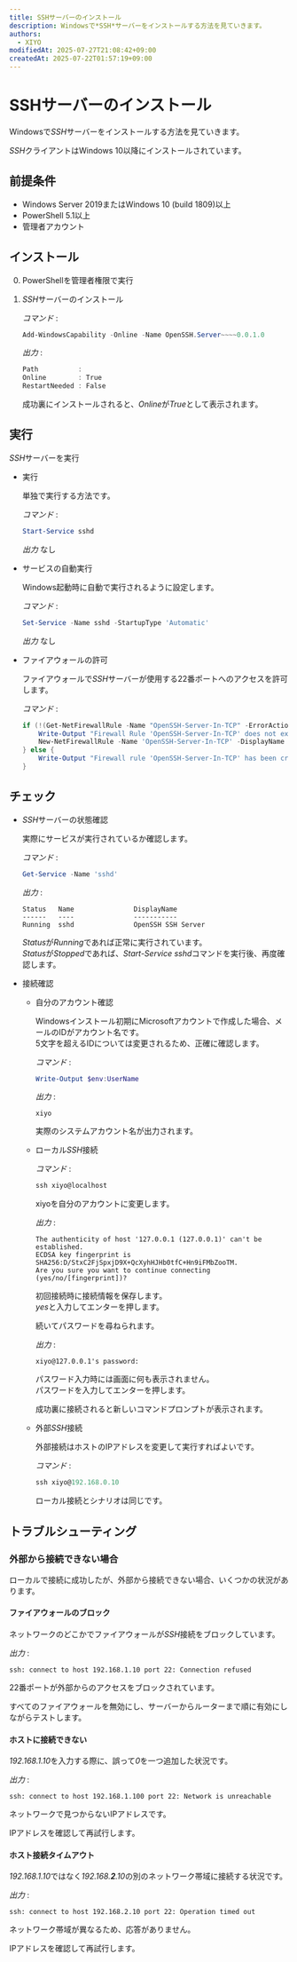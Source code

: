 ```yaml
---
title: SSHサーバーのインストール
description: Windowsで*SSH*サーバーをインストールする方法を見ていきます。
authors:
  - XIYO
modifiedAt: 2025-07-27T21:08:42+09:00
createdAt: 2025-07-22T01:57:19+09:00
---
```

# SSHサーバーのインストール

Windowsで*SSH*サーバーをインストールする方法を見ていきます。

*SSH*クライアントはWindows 10以降にインストールされています。

## 前提条件

- Windows Server 2019またはWindows 10 (build 1809)以上
- PowerShell 5.1以上
- 管理者アカウント

## インストール

0. PowerShellを管理者権限で実行
1. *SSH*サーバーのインストール

   *コマンド* :

   ```powershell
   Add-WindowsCapability -Online -Name OpenSSH.Server~~~~0.0.1.0
   ```

   *出力* :

   ```powershell
   Path          :
   Online        : True
   RestartNeeded : False
   ```

   成功裏にインストールされると、*Online*が*True*として表示されます。

## 実行

*SSH*サーバーを実行

- 実行

  単独で実行する方法です。

  *コマンド* :

  ```powershell
  Start-Service sshd
  ```

  *出力* なし

- サービスの自動実行

  Windows起動時に自動で実行されるように設定します。

  *コマンド* :

  ```powershell
  Set-Service -Name sshd -StartupType 'Automatic'
  ```

  *出力* なし

- ファイアウォールの許可

  ファイアウォールで*SSH*サーバーが使用する22番ポートへのアクセスを許可します。

  *コマンド* :

  ```powershell
  if (!(Get-NetFirewallRule -Name "OpenSSH-Server-In-TCP" -ErrorAction SilentlyContinue | Select-Object Name, Enabled)) {
      Write-Output "Firewall Rule 'OpenSSH-Server-In-TCP' does not exist, creating it..."
      New-NetFirewallRule -Name 'OpenSSH-Server-In-TCP' -DisplayName 'OpenSSH Server (sshd)' -Enabled True -Direction Inbound -Protocol TCP -Action Allow -LocalPort 22
  } else {
      Write-Output "Firewall rule 'OpenSSH-Server-In-TCP' has been created and exists."
  }
  ```

## チェック

- *SSH*サーバーの状態確認

  実際にサービスが実行されているか確認します。

  *コマンド* :

  ```powershell
  Get-Service -Name 'sshd'
  ```

  *出力* :

  ```text
  Status   Name               DisplayName
  ------   ----               -----------
  Running  sshd               OpenSSH SSH Server
  ```

  *Status*が*Running*であれば正常に実行されています。 \
  *Status*が*Stopped*であれば、*Start-Service sshd*コマンドを実行後、再度確認します。

- 接続確認

  - 自分のアカウント確認

    Windowsインストール初期にMicrosoftアカウントで作成した場合、メールのIDがアカウント名です。 \
    5文字を超えるIDについては変更されるため、正確に確認します。

    *コマンド* :

    ```powershell
    Write-Output $env:UserName
    ```

    *出力* :

    ```text
    xiyo
    ```

    実際のシステムアカウント名が出力されます。

  - ローカル*SSH*接続

    *コマンド* :

    ```powershell
    ssh xiyo@localhost
    ```

    xiyoを自分のアカウントに変更します。

    *出力* :

    ```text
    The authenticity of host '127.0.0.1 (127.0.0.1)' can't be established.
    ECDSA key fingerprint is SHA256:D/StxC2FjSpxjD9X+QcXyhHJHb0tfC+Hn9iFMbZooTM.
    Are you sure you want to continue connecting (yes/no/[fingerprint])?
    ```

    初回接続時に接続情報を保存します。 \
    *yes*と入力してエンターを押します。

    続いてパスワードを尋ねられます。

    *出力* :

    ```text
    xiyo@127.0.0.1's password:
    ```

    パスワード入力時には画面に何も表示されません。 \
    パスワードを入力してエンターを押します。

    成功裏に接続されると新しいコマンドプロンプトが表示されます。

  - 外部*SSH*接続

    外部接続はホストのIPアドレスを変更して実行すればよいです。

    *コマンド* :

    ```powershell
    ssh xiyo@192.168.0.10
    ```

    ローカル接続とシナリオは同じです。

## トラブルシューティング

### 外部から接続できない場合

ローカルで接続に成功したが、外部から接続できない場合、いくつかの状況があります。

#### ファイアウォールのブロック

ネットワークのどこかでファイアウォールが*SSH*接続をブロックしています。

*出力* :

```text
ssh: connect to host 192.168.1.10 port 22: Connection refused
```

22番ポートが外部からのアクセスをブロックされています。

すべてのファイアウォールを無効にし、サーバーからルーターまで順に有効にしながらテストします。

#### ホストに接続できない

*192.168.1.10*を入力する際に、誤って*0*を一つ追加した状況です。

*出力* :

```text
ssh: connect to host 192.168.1.100 port 22: Network is unreachable
```

ネットワークで見つからないIPアドレスです。

IPアドレスを確認して再試行します。

#### ホスト接続タイムアウト

*192.168.1.10*ではなく*192.168.**2**.10*の別のネットワーク帯域に接続する状況です。

*出力* :

```text
ssh: connect to host 192.168.2.10 port 22: Operation timed out
```

ネットワーク帯域が異なるため、応答がありません。

IPアドレスを確認して再試行します。

